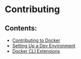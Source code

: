 # Contributing

## Contents:

 - [Contributing to Docker](contributing/)
 - [Setting Up a Dev Environment](devenvironment/)
 - [Docker CLI Extensions](cli-extension-development/)

